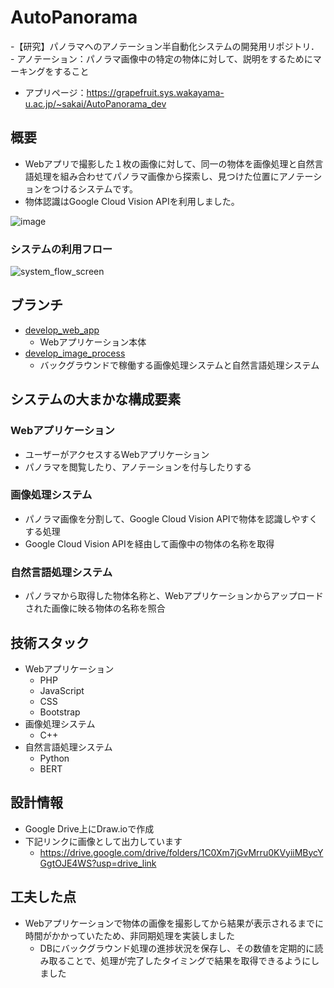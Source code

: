 # AutoPanorama

-【研究】パノラマへのアノテーション半自動化システムの開発用リポジトリ．
    - アノテーション：パノラマ画像中の特定の物体に対して、説明をするためにマーキングをすること
- アプリページ：https://grapefruit.sys.wakayama-u.ac.jp/~sakai/AutoPanorama_dev


## 概要

- Webアプリで撮影した１枚の画像に対して、同一の物体を画像処理と自然言語処理を組み合わせてパノラマ画像から探索し、見つけた位置にアノテーションをつけるシステムです。
- 物体認識はGoogle Cloud Vision APIを利用しました。

![image](https://github.com/Sakky4869/AutoPanorama/assets/45997787/a6c59d42-8665-422e-a352-15af63774434)

### システムの利用フロー

![system_flow_screen](https://github.com/Sakky4869/AutoPanorama/assets/45997787/35ff7223-fae6-4567-86b9-8f0714e934d8)


## ブランチ

- [develop_web_app](https://github.com/Sakky4869/AutoPanorama/tree/develop_web_app)
    - Webアプリケーション本体
- [develop_image_process](https://github.com/Sakky4869/AutoPanorama/tree/develop_image_process)
    - バックグラウンドで稼働する画像処理システムと自然言語処理システム

## システムの大まかな構成要素

### Webアプリケーション

- ユーザーがアクセスするWebアプリケーション
- パノラマを閲覧したり、アノテーションを付与したりする

### 画像処理システム

- パノラマ画像を分割して、Google Cloud Vision APIで物体を認識しやすくする処理
- Google Cloud Vision APIを経由して画像中の物体の名称を取得

### 自然言語処理システム

- パノラマから取得した物体名称と、Webアプリケーションからアップロードされた画像に映る物体の名称を照合

## 技術スタック

- Webアプリケーション
    - PHP
    - JavaScript
    - CSS
    - Bootstrap
- 画像処理システム
    - C++
- 自然言語処理システム
    - Python
    - BERT

## 設計情報

- Google Drive上にDraw.ioで作成
- 下記リンクに画像として出力しています
    - https://drive.google.com/drive/folders/1C0Xm7jGvMrru0KVyiiMBycYGgtOJE4WS?usp=drive_link

## 工夫した点

- Webアプリケーションで物体の画像を撮影してから結果が表示されるまでに時間がかかっていたため、非同期処理を実装しました
   - DBにバックグラウンド処理の進捗状況を保存し、その数値を定期的に読み取ることで、処理が完了したタイミングで結果を取得できるようにしました


